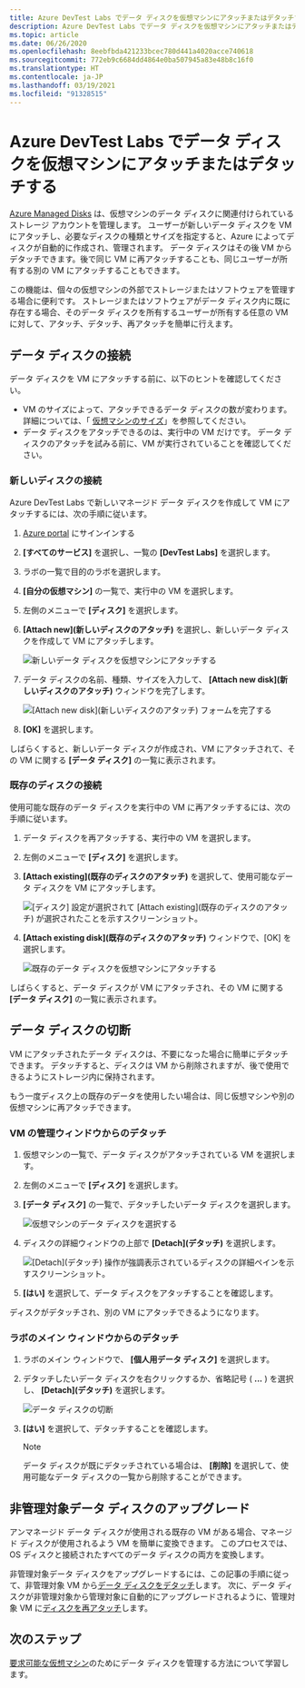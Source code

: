 ```yaml
---
title: Azure DevTest Labs でデータ ディスクを仮想マシンにアタッチまたはデタッチする
description: Azure DevTest Labs でデータ ディスクを仮想マシンにアタッチまたはデタッチする方法について説明します
ms.topic: article
ms.date: 06/26/2020
ms.openlocfilehash: 8eebfbda421233bcec780d441a4020acce740618
ms.sourcegitcommit: 772eb9c6684dd4864e0ba507945a83e48b8c16f0
ms.translationtype: HT
ms.contentlocale: ja-JP
ms.lasthandoff: 03/19/2021
ms.locfileid: "91328515"
---
```

# <a name="attach-or-detach-a-data-disk-to-a-virtual-machine-in-azure-devtest-labs"></a>Azure DevTest Labs でデータ ディスクを仮想マシンにアタッチまたはデタッチする
[Azure Managed Disks](../virtual-machines/managed-disks-overview.md) は、仮想マシンのデータ ディスクに関連付けられているストレージ アカウントを管理します。 ユーザーが新しいデータ ディスクを VM にアタッチし、必要なディスクの種類とサイズを指定すると、Azure によってディスクが自動的に作成され、管理されます。 データ ディスクはその後 VM からデタッチできます。後で同じ VM に再アタッチすることも、同じユーザーが所有する別の VM にアタッチすることもできます。

この機能は、個々の仮想マシンの外部でストレージまたはソフトウェアを管理する場合に便利です。 ストレージまたはソフトウェアがデータ ディスク内に既に存在する場合、そのデータ ディスクを所有するユーザーが所有する任意の VM に対して、アタッチ、デタッチ、再アタッチを簡単に行えます。

## <a name="attach-a-data-disk"></a>データ ディスクの接続
データ ディスクを VM にアタッチする前に、以下のヒントを確認してください。

- VM のサイズによって、アタッチできるデータ ディスクの数が変わります。 詳細については、「 [仮想マシンのサイズ](../virtual-machines/sizes.md)」を参照してください。
- データ ディスクをアタッチできるのは、実行中の VM だけです。 データ ディスクのアタッチを試みる前に、VM が実行されていることを確認してください。

### <a name="attach-a-new-disk"></a>新しいディスクの接続
Azure DevTest Labs で新しいマネージド データ ディスクを作成して VM にアタッチするには、次の手順に従います。

1. [Azure portal](https://go.microsoft.com/fwlink/p/?LinkID=525040) にサインインする
1. **[すべてのサービス]** を選択し、一覧の **[DevTest Labs]** を選択します。
1. ラボの一覧で目的のラボを選択します。 
1. **[自分の仮想マシン]** の一覧で、実行中の VM を選択します。
1. 左側のメニューで **[ディスク]** を選択します。
1. **[Attach new]\(新しいディスクのアタッチ\)** を選択し、新しいデータ ディスクを作成して VM にアタッチします。

    ![新しいデータ ディスクを仮想マシンにアタッチする](./media/devtest-lab-attach-detach-data-disk/devtest-lab-attach-new.png)
1. データ ディスクの名前、種類、サイズを入力して、 **[Attach new disk]\(新しいディスクのアタッチ\)** ウィンドウを完了します。

    ![[Attach new disk]\(新しいディスクのアタッチ\) フォームを完了する](./media/devtest-lab-attach-detach-data-disk/devtest-lab-attach-new-form.png)
1. **[OK]** を選択します。

しばらくすると、新しいデータ ディスクが作成され、VM にアタッチされて、その VM に関する **[データ ディスク]** の一覧に表示されます。

### <a name="attach-an-existing-disk"></a>既存のディスクの接続
使用可能な既存のデータ ディスクを実行中の VM に再アタッチするには、次の手順に従います。 

1. データ ディスクを再アタッチする、実行中の VM を選択します。
1. 左側のメニューで **[ディスク]** を選択します。
1. **[Attach existing]\(既存のディスクのアタッチ\)** を選択して、使用可能なデータ ディスクを VM にアタッチします。

    ![[ディスク] 設定が選択されて [Attach existing]\(既存のディスクのアタッチ\) が選択されたことを示すスクリーンショット。](./media/devtest-lab-attach-detach-data-disk/devtest-lab-attach-existing-button.png)

1. **[Attach existing disk]\(既存のディスクのアタッチ\)** ウィンドウで、[OK] を選択します。

    ![既存のデータ ディスクを仮想マシンにアタッチする](./media/devtest-lab-attach-detach-data-disk/devtest-lab-attach-existing.png)

しばらくすると、データ ディスクが VM にアタッチされ、その VM に関する **[データ ディスク]** の一覧に表示されます。

## <a name="detach-a-data-disk"></a>データ ディスクの切断
VM にアタッチされたデータ ディスクは、不要になった場合に簡単にデタッチできます。 デタッチすると、ディスクは VM から削除されますが、後で使用できるようにストレージ内に保持されます。

もう一度ディスク上の既存のデータを使用したい場合は、同じ仮想マシンや別の仮想マシンに再アタッチできます。

### <a name="detach-from-the-vms-management-pane"></a>VM の管理ウィンドウからのデタッチ
1. 仮想マシンの一覧で、データ ディスクがアタッチされている VM を選択します。
1. 左側のメニューで **[ディスク]** を選択します。
1. **[データ ディスク]** の一覧で、デタッチしたいデータ ディスクを選択します。

    ![仮想マシンのデータ ディスクを選択する](./media/devtest-lab-attach-detach-data-disk/devtest-lab-detach-button.png) 
1. ディスクの詳細ウィンドウの上部で **[Detach]\(デタッチ\)** を選択します。

    ![[Detach]\(デタッチ\) 操作が強調表示されているディスクの詳細ペインを示すスクリーンショット。](./media/devtest-lab-attach-detach-data-disk/devtest-lab-detach-data-disk2.png)
1. **[はい]** を選択して、データ ディスクをアタッチすることを確認します。

ディスクがデタッチされ、別の VM にアタッチできるようになります。 
### <a name="detach-from-the-labs-main-pane"></a>ラボのメイン ウィンドウからのデタッチ
1. ラボのメイン ウィンドウで、 **[個人用データ ディスク]** を選択します。
1. デタッチしたいデータ ディスクを右クリックするか、省略記号 ( **...** ) を選択し、 **[Detach]\(デタッチ\)** を選択します。

    ![データ ディスクの切断](./media/devtest-lab-attach-detach-data-disk/devtest-lab-detach-data-disk.png)
1. **[はい]** を選択して、デタッチすることを確認します。

   > [!NOTE]
   > データ ディスクが既にデタッチされている場合は、 **[削除]** を選択して、使用可能なデータ ディスクの一覧から削除することができます。
   >
   >

## <a name="upgrade-an-unmanaged-data-disk"></a>非管理対象データ ディスクのアップグレード
アンマネージド データ ディスクが使用される既存の VM がある場合、マネージド ディスクが使用されるよう VM を簡単に変換できます。 このプロセスでは、OS ディスクと接続されたすべてのデータ ディスクの両方を変換します。

非管理対象データ ディスクをアップグレードするには、この記事の手順に従って、非管理対象 VM から[データ ディスクをデタッチ](#detach-a-data-disk)します。 次に、データ ディスクが非管理対象から管理対象に自動的にアップグレードされるように、管理対象 VM に[ディスクを再アタッチ](#attach-an-existing-disk)します。

## <a name="next-steps"></a>次のステップ
[要求可能な仮想マシン](devtest-lab-add-claimable-vm.md#unclaim-a-vm)のためにデータ ディスクを管理する方法について学習します。
